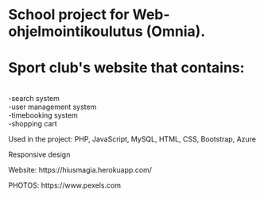 # School project for Web-ohjelmointikoulutus (Omnia). 
# Sport club's website that contains:
<br>-search system
<br>-user management system
<br>-timebooking system 
<br>-shopping cart
<p>Used in the project: PHP, JavaScript, MySQL, HTML, CSS, Bootstrap, Azure</p> 
<p>Responsive design</p>
<p>Website: https://hiusmagia.herokuapp.com/ </p>
<p>PHOTOS: https://www.pexels.com </p>
